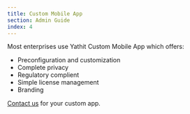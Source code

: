 ```yaml
---
title: Custom Mobile App
section: Admin Guide
index: 4
---
```


Most enterprises use Yathit Custom Mobile App which offers:

* Preconfiguration and customization
* Complete privacy
* Regulatory complient
* Simple license management
* Branding

[Contact us](mailto:sale@yathit.com) for your custom app.